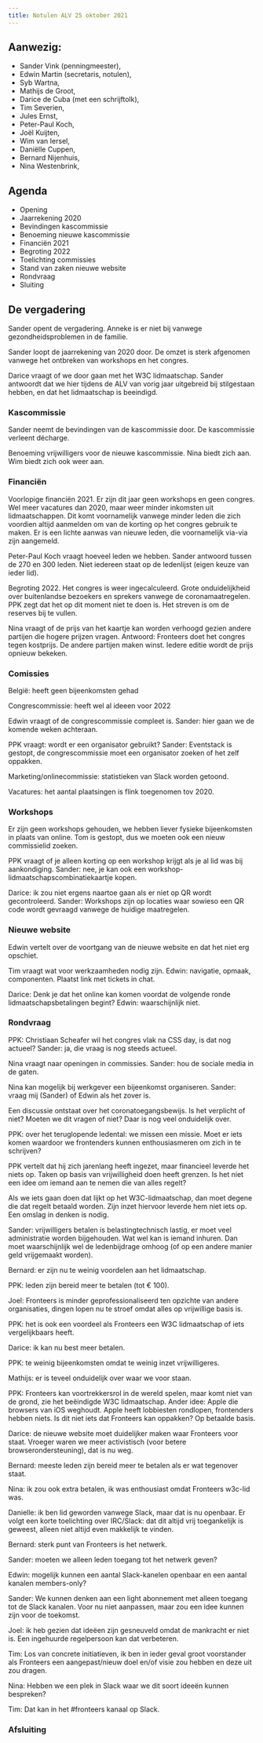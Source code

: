 ```yaml
---
title: Notulen ALV 25 oktober 2021
---
```


## Aanwezig:

-   Sander Vink (penningmeester),
-   Edwin Martin (secretaris, notulen),
-   Syb Wartna,
-   Mathijs de Groot,
-   Darice de Cuba (met een schrijftolk),
-   Tim Severien,
-   Jules Ernst,
-   Peter-Paul Koch,
-   Joël Kuijten,
-   Wim van Iersel,
-   Daniëlle Cuppen,
-   Bernard Nijenhuis,
-   Nina Westenbrink,

## Agenda

-   Opening
-   Jaarrekening 2020
-   Bevindingen kascommissie
-   Benoeming nieuwe kascommissie
-   Financiën 2021
-   Begroting 2022
-   Toelichting commissies
-   Stand van zaken nieuwe website
-   Rondvraag
-   Sluiting

## De vergadering

Sander opent de vergadering. Anneke is er niet bij vanwege gezondheidsproblemen in de familie.

Sander loopt de jaarrekening van 2020 door. De omzet is sterk afgenomen vanwege het ontbreken van workshops en het congres.

Darice vraagt of we door gaan met het W3C lidmaatschap. Sander antwoordt dat we hier tijdens de ALV van vorig jaar uitgebreid bij stilgestaan hebben, en dat het lidmaatschap is beeindigd.

### Kascommissie

Sander neemt de bevindingen van de kascommissie door. De kascommissie verleent décharge.

Benoeming vrijwilligers voor de nieuwe kascommissie.
Nina biedt zich aan. Wim biedt zich ook weer aan.

### Financiën

Voorlopige financiën 2021. Er zijn dit jaar geen workshops en geen congres.
Wel meer vacatures dan 2020, maar weer minder inkomsten uit lidmaatschappen.
Dit komt voornamelijk vanwege minder leden die zich voordien altijd aanmelden om van de korting op het congres gebruik te maken.
Er is een lichte aanwas van nieuwe leden, die voornamelijk via-via zijn aangemeld.

Peter-Paul Koch vraagt hoeveel leden we hebben. Sander antwoord tussen de 270 en 300 leden. Niet iedereen staat op de ledenlijst (eigen keuze van ieder lid).

Begroting 2022. Het congres is weer ingecalculeerd. Grote onduidelijkheid over buitenlandse bezoekers en sprekers vanwege de coronamaatregelen.
PPK zegt dat het op dit moment niet te doen is.
Het streven is om de reserves bij te vullen.

Nina vraagt of de prijs van het kaartje kan worden verhoogd gezien andere partijen die hogere prijzen vragen.
Antwoord: Fronteers doet het congres tegen kostprijs. De andere partijen maken winst. Iedere editie wordt de prijs opnieuw bekeken.

### Comissies

België: heeft geen bijeenkomsten gehad

Congrescommissie: heeft wel al ideeen voor 2022

Edwin vraagt of de congrescommissie compleet is. Sander: hier gaan we
de komende weken achteraan.

PPK vraagt: wordt er een organisator gebruikt? Sander: Eventstack is gestopt, de congrescommissie moet een organisator zoeken of het zelf oppakken.

Marketing/onlinecommissie: statistieken van Slack worden getoond.

Vacatures: het aantal plaatsingen is flink toegenomen tov 2020.

### Workshops

Er zijn geen workshops gehouden, we hebben liever fysieke bijeenkomsten in plaats van online. Tom is gestopt, dus we
moeten ook een nieuw commissielid zoeken.

PPK vraagt of je alleen korting op een workshop krijgt als je al lid was bij aankondiging. Sander: nee, je
kan ook een workshop-lidmaatschapscombinatiekaartje kopen.

Darice: ik zou niet ergens naartoe gaan als er niet op QR wordt gecontroleerd.
Sander: Workshops zijn op locaties waar sowieso een QR code wordt gevraagd vanwege de huidige maatregelen.

### Nieuwe website

Edwin vertelt over de voortgang van de nieuwe website en dat het niet erg opschiet.

Tim vraagt wat voor werkzaamheden nodig zijn. Edwin: navigatie, opmaak, componenten. Plaatst link met tickets in chat.

Darice: Denk je dat het online kan komen voordat de volgende ronde lidmaatschapsbetalingen begint? Edwin: waarschijnlijk niet.

### Rondvraag

PPK: Christiaan Scheafer wil het congres vlak na CSS day, is dat nog actueel?
Sander: ja, die vraag is nog steeds actueel.

Nina vraagt naar openingen in commissies. Sander: hou de sociale media in de gaten.

Nina kan mogelijk bij werkgever een bijeenkomst organiseren. Sander: vraag mij (Sander) of Edwin als het zover is.

Een discussie ontstaat over het coronatoegangsbewijs. Is het verplicht of niet? Moeten we dit vragen of niet? Daar is nog veel onduidelijk over.

PPK: over het teruglopende ledental: we missen een missie. Moet er iets komen waardoor
we frontenders kunnen enthousiasmeren om zich in te schrijven?

PPK vertelt dat hij zich jarenlang heeft ingezet, maar financieel leverde het niets op. Taken op basis van vrijwilligheid doen heeft grenzen.
Is het niet een idee om iemand aan te nemen die van alles regelt?

Als we iets gaan doen dat lijkt op het W3C-lidmaatschap, dan moet degene die dat regelt betaald worden. Zijn inzet hiervoor leverde hem niet iets op. Een omslag in denken is nodig.

Sander: vrijwilligers betalen is belastingtechnisch lastig, er moet veel administratie worden bijgehouden.
Wat wel kan is iemand inhuren. Dan moet waarschijnlijk wel de ledenbijdrage omhoog (of op een andere manier geld vrijgemaakt worden).

Bernard: er zijn nu te weinig voordelen aan het lidmaatschap.

PPK: leden zijn bereid meer te betalen (tot € 100).

Joel: Fronteers is minder geprofessionaliseerd ten opzichte van andere organisaties, dingen lopen nu te stroef omdat alles op vrijwillige basis is.

PPK: het is ook een voordeel als Fronteers een W3C lidmaatschap of iets vergelijkbaars heeft.

Darice: ik kan nu best meer betalen.

PPK: te weinig bijeenkomsten omdat te weinig inzet vrijwilligeres.

Mathijs: er is teveel onduidelijk over waar we voor staan.

PPK: Fronteers kan voortrekkersrol in de wereld spelen, maar komt niet van de grond, zie het beëindigde W3C lidmaatschap. Ander idee: Apple die browsers van iOS weghoudt. Apple heeft lobbiesten rondlopen, frontenders hebben niets. Is dit niet iets dat Fronteers kan oppakken? Op betaalde basis.

Darice: de nieuwe website moet duidelijker maken waar Fronteers voor staat.
Vroeger waren we meer activistisch (voor betere browserondersteuning), dat is nu weg.

Bernard: meeste leden zijn bereid meer te betalen als er wat tegenover staat.

Nina: ik zou ook extra betalen, ik was enthousiast omdat Fronteers w3c-lid was.

Danielle: ik ben lid geworden vanwege Slack, maar dat is nu openbaar. Er volgt een korte toelichting over IRC/Slack: dat dit altijd vrij toegankelijk is geweest, alleen niet altijd even makkelijk te vinden.

Bernard: sterk punt van Fronteers is het netwerk.

Sander: moeten we alleen leden toegang tot het netwerk geven?

Edwin: mogelijk kunnen een aantal Slack-kanelen openbaar en een aantal kanalen members-only?

Sander: We kunnen denken aan een light abonnement met alleen toegang tot de Slack kanalen. Voor nu niet aanpassen, maar zou een idee kunnen zijn voor de toekomst.

Joel: ik heb gezien dat ideëen zijn gesneuveld omdat de mankracht er niet is. Een ingehuurde regelpersoon kan dat verbeteren.

Tim: Los van concrete initiatieven, ik ben in ieder geval groot voorstander als Fronteers een aangepast/nieuw doel en/of visie zou hebben en deze uit zou dragen.

Nina: Hebben we een plek in Slack waar we dit soort ideeën kunnen bespreken?

Tim: Dat kan in het #fronteers kanaal op Slack.

### Afsluiting
